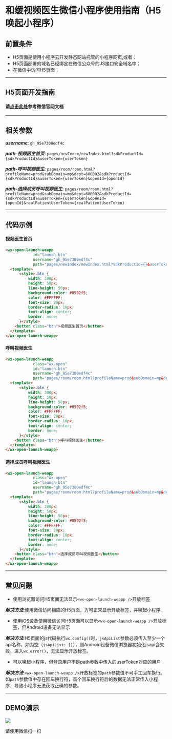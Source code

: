 # 和缓视频医生微信小程序使用指南（H5唤起小程序）


## 前置条件

* H5页面是使用小程序云开发静态网站托管的小程序网页,或者：
* H5页面部署的域名已经绑定在微信公众号的JS接口安全域名中；
* 在微信中访问H5页面；

---

## H5页面开发指南

#### 请[点击此处](https://developers.weixin.qq.com/doc/offiaccount/OA_Web_Apps/Wechat_Open_Tag.html)参考微信官网文档

---

## 相关参数

***username***: `gh_95e7300edf4c`

***path-视频医生首页***: `pages/newIndex/newIndex.html?sdkProductId={sdkProductId}&userToken={userToken}`

***path-呼叫视频医生***: `pages/room/room.html?profileName=prod&subDomain=mp&dept=600002&sdkProductId={sdkProductId}&userToken={userToken}&openId={openId}`

***path-选择成员呼叫视频医生***: `pages/room/room.html?profileName=prod&subDomain=mp&dept=600002&sdkProductId={sdkProductId}&userToken={userToken}&openId={openId}&realPatientUserToken={realPatientUserToken}`

---

## 代码示例

#### 视频医生首页 
```html
<wx-open-launch-weapp
            id="launch-btn"
            username="gh_95e7300edf4c"
            path="pages/newIndex/newIndex.html?sdkProductId={}&userToken={}">
  <template>
      <style>.btn {
          width: 300px;
          height: 50px;
          line-height: 50px;
          background-color: #0592f5;
          color: #FFFFFF;
          font-size: 20px;
          border-radius: 10px;
          text-align: center;
          border: none;
      }</style>
    <button class="btn">视频医生首页</button>
  </template>
</wx-open-launch-weapp>
```

#### 呼叫视频医生
```html
<wx-open-launch-weapp
            class="wx-open"
            id="launch-btn"
            username="gh_95e7300edf4c"
            path="pages/room/room.html?profileName=prod&subDomain=mp&dept=600002&sdkProductId={}&userToken={}&openId={}">
  <template>
      <style>.btn {
          width: 300px;
          height: 50px;
          line-height: 50px;
          background-color: #0592f5;
          color: #FFFFFF;
          font-size: 20px;
          border-radius: 10px;
          text-align: center;
          border: none;
      }</style>
    <button class="btn">呼叫视频医生</button>
  </template>
</wx-open-launch-weapp>
```

#### 选择成员呼叫视频医生
```html
<wx-open-launch-weapp
            class="wx-open"
            id="launch-btn"
            username="gh_95e7300edf4c"
            path="pages/room/room.html?profileName=prod&subDomain=mp&dept=600002&sdkProductId={}&userToken={}&openId={}&realPatientUserToken={}">
  <template>
      <style>.btn {
          width: 300px;
          height: 50px;
          line-height: 50px;
          background-color: #0592f5;
          color: #FFFFFF;
          font-size: 20px;
          border-radius: 10px;
          text-align: center;
          border: none;
      }</style>
    <button class="btn">选择成员呼叫视频医生</button>
  </template>
</wx-open-launch-weapp>
```

---

## 常见问题

* 使用浏览器访问H5页面无法显示`<wx-open-launch-weapp />`开放标签

***解决方法***:使用微信访问相应的H5页面，方可正常显示开放标签，并唤起小程序.

* 使用iOS设备使用微信访问H5页面可以显示`<wx-open-launch-weapp />`开放标签，但Android设备无法显示

***解决方法***:H5页面的js代码执行`wx.config()`时，`jsApiList`参数必须传入至少一个api名称，如为空（`jsApiList: []`），则Android设备微信浏览器初始化jsapi会失败，进入`wx.error()`，无法显示开放标签。

* 可以唤起小程序，但登录用户不是path参数中传入的userToken对应的用户

***解决方法***:`<wx-open-launch-weapp />`开放标签的`path`参数值不可手工回车换行。如`path`参数值中存在回车换行符，首个回车换行符后的数据无法正常传入小程序，导致小程序无法获取正确的参数。

---

## DEMO演示

![](https://imgs.hh-medic.com/icon/wmp/sdk/WX20201106-165055.png)

请使用微信扫一扫
